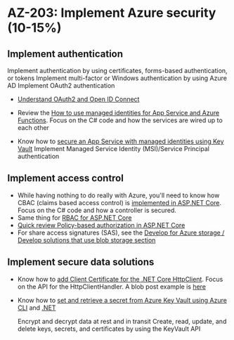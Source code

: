 # AZ-203: Implement Azure security (10-15%)

## Implement authentication
  Implement authentication by using certificates, forms-based authentication, or tokens
  Implement multi-factor or Windows authentication by using Azure AD
  Implement OAuth2 authentication
  * [Understand OAuth2 and Open ID Connect](https://docs.microsoft.com/en-us/azure/active-directory/develop/active-directory-v2-protocols)

* Review the [How to use managed identities for App Service and Azure Functions](https://docs.microsoft.com/en-us/azure/app-service/overview-managed-identity). Focus on the C# code and how the services are wired up to each other
* Know how to [secure an App Service with managed identities using Key Vault](https://azure.microsoft.com/en-us/resources/samples/app-service-msi-keyvault-dotnet/)
  Implement Managed Service Identity (MSI)/Service Principal authentication

## Implement access control

* While having nothing to do really with Azure, you'll need to know how CBAC (claims based access control) is [implemented in ASP.NET Core](https://docs.microsoft.com/en-us/aspnet/core/security/authorization/claims?view=aspnetcore-2.2). Focus on the C# code and how a controller is secured.
* Same thing for [RBAC for ASP.NET Core](https://docs.microsoft.com/en-us/aspnet/core/security/authorization/roles?view=aspnetcore-2.2)
* [Quick review Policy-based authorization in ASP.NET Core](https://docs.microsoft.com/en-us/aspnet/core/security/authorization/policies?view=aspnetcore-2.2)
* For share access signatures (SAS), see the [Develop for Azure storage / Develop solutions that use blob storage section](3-develop-for-azure-storage.md)

## Implement secure data solutions

* Know how to [add Client Certificate for the .NET Core HttpClient](https://stackoverflow.com/questions/40014047/add-client-certificate-to-net-core-httpclient). Focus on the API for the HttpClientHandler. A blob post example is [here](https://blog.pedrofelix.org/2012/12/16/using-httpclient-with-ssltls/)
* Know how to [set and retrieve a secret from Azure Key Vault using Azure CLI](https://docs.microsoft.com/en-us/azure/key-vault/quick-create-cli) and [.NET](https://docs.microsoft.com/en-us/azure/key-vault/quick-create-net)

  Encrypt and decrypt data at rest and in transit
  Create, read, update, and delete keys, secrets, and certificates by using the KeyVault API